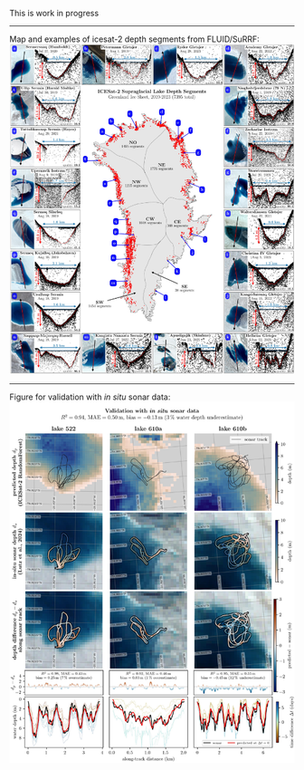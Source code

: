This is work in progress

---

Map and examples of icesat-2 depth segments from FLUID/SuRRF:
![map and examples of icesat-2 depth segments from FLUID/SuRRF](figures/fig_map_icesat2_segments.jpg)

---

Figure for validation with *in situ* sonar data:
![](figures/fig_validation_sonar_avg.jpg)
